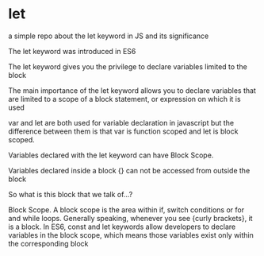 # let

a simple repo about the let keyword in JS and its significance 

The let keyword was introduced in ES6

The let keyword gives you the privilege to declare variables limited to the block

The main importance of the let keyword allows you to declare variables that are limited to a scope of a block statement, or expression on which it is used

var and let are both used for variable declaration in javascript but the difference between them is that var is function scoped and let is block scoped.

Variables declared with the let keyword can have Block Scope.

Variables declared inside a block {} can not be accessed from outside the block

So what is this block that we talk of...?

Block Scope. A block scope is the area within if, switch conditions or for and while loops. Generally speaking, whenever you see {curly brackets}, it is a block. In ES6, const and let keywords allow developers to declare variables in the block scope, which means those variables exist only within the corresponding block
